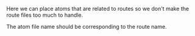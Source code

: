 Here we can place atoms that are related to routes so we don't make the route files too much to handle.

The atom file name should be corresponding to the route name.

